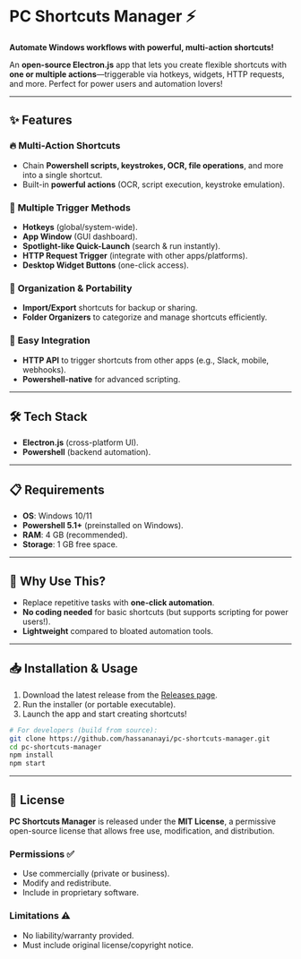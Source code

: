 # PC Shortcuts Manager ⚡  

**Automate Windows workflows with powerful, multi-action shortcuts!**  

An **open-source Electron.js** app that lets you create flexible shortcuts with **one or multiple actions**—triggerable via hotkeys, widgets, HTTP requests, and more. Perfect for power users and automation lovers!  

---

## ✨ **Features**  

### 🔥 **Multi-Action Shortcuts**  
- Chain **Powershell scripts, keystrokes, OCR, file operations**, and more into a single shortcut.  
- Built-in **powerful actions** (OCR, script execution, keystroke emulation).  

### 🚀 **Multiple Trigger Methods**  
- **Hotkeys** (global/system-wide).  
- **App Window** (GUI dashboard).  
- **Spotlight-like Quick-Launch** (search & run instantly).  
- **HTTP Request Trigger** (integrate with other apps/platforms).  
- **Desktop Widget Buttons** (one-click access).  

### 📂 **Organization & Portability**  
- **Import/Export** shortcuts for backup or sharing.  
- **Folder Organizers** to categorize and manage shortcuts efficiently.  

### 🔗 **Easy Integration**  
- **HTTP API** to trigger shortcuts from other apps (e.g., Slack, mobile, webhooks).  
- **Powershell-native** for advanced scripting.  

---

## 🛠 **Tech Stack**  
- **Electron.js** (cross-platform UI).  
- **Powershell** (backend automation).  

---

## 📋 **Requirements**  
- **OS**: Windows 10/11  
- **Powershell 5.1+** (preinstalled on Windows).  
- **RAM**: 4 GB (recommended).  
- **Storage**: 1 GB free space.  

---

## 🚀 **Why Use This?**  
- Replace repetitive tasks with **one-click automation**.  
- **No coding needed** for basic shortcuts (but supports scripting for power users!).  
- **Lightweight** compared to bloated automation tools.  

---

## 📥 **Installation & Usage**  
1. Download the latest release from the [Releases page](#).  
2. Run the installer (or portable executable).  
3. Launch the app and start creating shortcuts!  

```bash
# For developers (build from source):
git clone https://github.com/hassananayi/pc-shortcuts-manager.git
cd pc-shortcuts-manager
npm install
npm start
```
---

## 📜 **License**

**PC Shortcuts Manager** is released under the **MIT License**, a permissive open-source license that allows free use, modification, and distribution.  

### **Permissions** ✅  
- Use commercially (private or business).  
- Modify and redistribute.  
- Include in proprietary software.  

### **Limitations** ⚠️  
- No liability/warranty provided.  
- Must include original license/copyright notice. 
